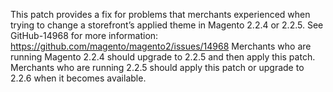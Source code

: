 This patch provides a fix for problems that merchants experienced when trying to change a storefront’s applied theme in Magento 2.2.4 or 2.2.5.
See GitHub-14968 for more information:
https://github.com/magento/magento2/issues/14968
Merchants who are running Magento 2.2.4 should upgrade to 2.2.5 and then apply this patch.
Merchants who are running 2.2.5 should apply this patch or upgrade to 2.2.6 when it becomes available.
